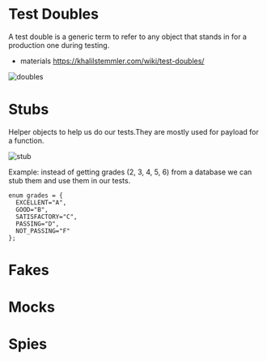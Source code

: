 # Test Doubles

A test double is a generic term to refer to any object that stands in for a production one during testing.

- materials
  https://khalilstemmler.com/wiki/test-doubles/

![doubles]("./img/doubles.svg")

# Stubs

Helper objects to help us do our tests.They are mostly used for payload for a function.

![stub]("./img/stub.png")

Example: instead of getting grades (2, 3, 4, 5, 6) from a database we can stub them and use them in our tests.

```
enum grades = {
  EXCELLENT="A",
  GOOD="B",
  SATISFACTORY="C",
  PASSING="D",
  NOT_PASSING="F"
};
```

# Fakes

# Mocks

# Spies
